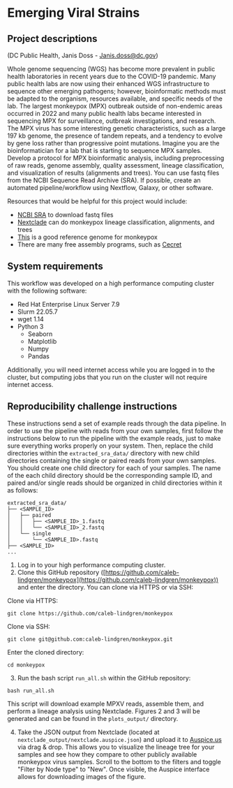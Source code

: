 # Emerging Viral Strains 

## Project descriptions

(DC Public Health, Janis Doss - Janis.doss@dc.gov)

Whole genome sequencing (WGS) has become more prevalent in public health laboratories in recent years due to the COVID-19 pandemic. Many public health labs are now using their enhanced WGS infrastructure to sequence other emerging pathogens; however, bioinformatic methods must be adapted to the organism, resources available, and specific needs of the lab. The largest monkeypox (MPX) outbreak outside of non-endemic areas occurred in 2022 and many public health labs became interested in sequencing MPX for surveillance, outbreak investigations, and research. The MPX virus has some interesting genetic characteristics, such as a large 197 kb genome, the presence of tandem repeats, and a tendency to evolve by gene loss rather than progressive point mutations. Imagine you are the bioinformatician for a lab that is starting to sequence MPX samples. Develop a protocol for MPX bioinformatic analysis, including preprocessing of raw reads, genome assembly, quality assessment, lineage classification, and visualization of results (alignments and trees). You can use fastq files from the NCBI Sequence Read Archive (SRA). If possible, create an automated pipeline/workflow using Nextflow, Galaxy, or other software.
 
Resources that would be helpful for this project would include:
- [NCBI SRA](https://www.ncbi.nlm.nih.gov/sra) to download fastq files
- [Nextclade](https://clades.nextstrain.org/) can do monkeypox lineage classification, alignments, and trees
- [This](https://www.ncbi.nlm.nih.gov/nuccore/NC_063383) is a good reference genome for monkeypox
- There are many free assembly programs, such as [Cecret](https://github.com/UPHL-BioNGS/Cecret)

## System requirements

This workflow was developed on a high performance computing cluster with the following software:

- Red Hat Enterprise Linux Server 7.9
- Slurm 22.05.7
- wget 1.14
- Python 3
    - Seaborn
    - Matplotlib
    - Numpy
    - Pandas
    
Additionally, you will need internet access while you are logged in to the cluster, but computing jobs that you run on the cluster will not require internet access. 

## Reproducibility challenge instructions

These instructions send a set of example reads through the data pipeline. In order to use the pipeline with reads from your own samples, first follow the instructions below to run the pipeline with the example reads, just to make sure everything works properly on your system. Then, replace the child directories within the `extracted_sra_data/` directory with new child directories containing the single or paired reads from your own samples. You should create one child directory for each of your samples. The name of the each child directory should be the corresponding sample ID, and paired and/or single reads should be organized in child directories within it as follows:
```
extracted_sra_data/
├── <SAMPLE_ID>
│   ├── paired
│   │   ├── <SAMPLE_ID>_1.fastq
│   │   └── <SAMPLE_ID>_2.fastq
│   └── single
│       └── <SAMPLE_ID>.fastq
├── <SAMPLE_ID>
...
```

1. Log in to your high performance computing cluster. 
2. Clone this GitHub repository ([https://github.com/caleb-lindgren/monkeypox](https://github.com/caleb-lindgren/monkeypox)) and enter the directory. You can clone via HTTPS or via SSH:

Clone via HTTPS:

```unix
git clone https://github.com/caleb-lindgren/monkeypox
```

Clone via SSH:

```unix
git clone git@github.com:caleb-lindgren/monkeypox.git
```
Enter the cloned directory:

```unix
cd monkeypox
```
3. Run the bash script `run_all.sh` within the GitHub repository:

```unix
bash run_all.sh
```

This script will download example MPXV reads, assemble them, and perform a lineage analysis using Nextclade. Figures 2 and 3 will be generated and can be found in the `plots_output/` directory.

4. Take the JSON output from Nextclade (located at `nextclade_output/nextclade.auspice.json`) and upload it to [Auspice.us](https://auspice.us/) via drag & drop. This allows you to visualize the lineage tree for your samples and see how they compare to other publicly available monkeypox virus samples. Scroll to the bottom to the filters and toggle "Filter by Node type" to "New". Once visible, the Auspice interface allows for downloading images of the figure.
